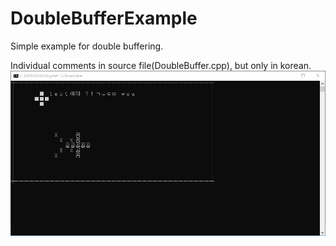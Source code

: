 # DoubleBufferExample
Simple example for double buffering.

Individual comments in source file(DoubleBuffer.cpp), but only in korean.
![example](view.gif)